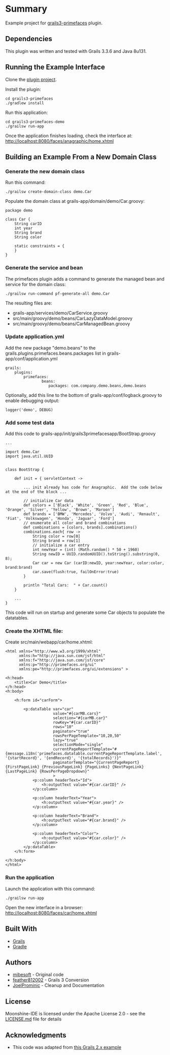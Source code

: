 # Summary

Example project for [grails3-primefaces](https://github.com/prominic/grails3-primefaces) plugin.

## Dependencies

This plugin was written and tested with Grails 3.3.6 and Java 8u131.

## Running the Example Interface

Clone the [plugin project](https://github.com/prominic/grails3-primefaces).

Install the plugin:

    cd grails3-primefaces
    ./gradlew install
    
Run this application:

    cd grails3-primefaces-demo
    ./grailsw run-app    
    
Once the application finishes loading, check the interface at:  [http://localhost:8080/faces/anagraphic/home.xhtml](http://localhost:8080/faces/anagraphic/home.xhtml)


## Building an Example From a New Domain Class

### Generate the new domain class

Run this command:

    ./grailsw create-domain-class demo.Car

Populate the domain class at grails-app/domain/demo/Car.groovy:
```
package demo
 
class Car {
    String carID
    int year
    String brand
    String color
 
    static constraints = {
    }
}
```

### Generate the service and bean

The primefaces plugin adds a command to generate the managed bean and service for the domain class:

    ./grailsw run-command pf-generate-all demo.Car

The resulting files are:
* grails-app/services/demo/CarService.groovy
* src/main/groovy/demo/beans/CarLazyDataModel.groovy
* src/main/groovy/demo/beans/CarManagedBean.groovy

### Update application.yml

Add the new package "demo.beans" to the grails.plugins.primefaces.beans.packages list in grails-app/conf/application.yml
```
grails:
    plugins:
        primefaces:
                beans:
                   packages: com.company.demo.beans,demo.beans
```



Optionally, add this line to the bottom of grails-app/conf/logback.groovy to enable debugging output:
```
logger('demo', DEBUG)
```

### Add some test data

Add this code to grails-app/init/grails3primefacesapp/BootStrap.groovy
```
...
 
import demo.Car
import java.util.UUID
 
 
class BootStrap {
 
    def init = { servletContext ->

        ... init already has code for Anagraphic.  Add the code below at the end of the block ...
 
        // initialize Car data
        def colors = ['Black', 'White', 'Green', 'Red', 'Blue', 'Orange', 'Silver', 'Yellow', 'Brown', 'Maroon']
        def brands = ['BMW', 'Mercedes', 'Volvo', 'Audi', 'Renault', 'Fiat', 'Volkswagen', 'Honda', 'Jaguar', 'Ford']
        // enumerate all color and brand combinations
        def combinations = [colors, brands].combinations()
        combinations.each{ row ->
            String color = row[0]
            String brand = row[1]
            // initialize a car entry
            int newYear = (int) (Math.random() * 50 + 1960)
            String newID = UUID.randomUUID().toString().substring(0, 8);
            Car car = new Car (carID:newID, year:newYear, color:color, brand:brand)
            car.save(flush:true, failOnError:true)
        }
 
        println "Total Cars:  " + Car.count()
    }
 
    ...
}
```

This code will run on startup and generate some Car objects to populate the datatables.


### Create the XHTML file:

Create src/main/webapp/car/home.xhtml:
```
<html xmlns="http://www.w3.org/1999/xhtml"
      xmlns:h="http://java.sun.com/jsf/html"
      xmlns:f="http://java.sun.com/jsf/core"
      xmlns:p="http://primefaces.org/ui"
      xmlns:pe="http://primefaces.org/ui/extensions" >
  
<h:head>
    <title>Car Demo</title>
</h:head>
<h:body>
  
    <h:form id="carForm">
  
        <p:dataTable var="car"
                     value="#{carMB.cars}"
                     selection="#{carMB.car}"
                     rowKey="#{car.carID}"
                     rows="10"
                     paginator="true"
                     rowsPerPageTemplate="10,20,50"
                     lazy="true"
                     selectionMode="single"
                     currentPageReportTemplate="#{message.i18n('primefaces.datatable.currentPageReportTemplate.label', '{startRecord}', '{endRecord}', '{totalRecords}')}"
                     paginatorTemplate="{CurrentPageReport}  {FirstPageLink} {PreviousPageLink} {PageLinks} {NextPageLink} {LastPageLink} {RowsPerPageDropdown}"
                     >
            <p:column headerText="Id">
                <h:outputText value="#{car.carID}" />
            </p:column>
  
            <p:column headerText="Year">
                <h:outputText value="#{car.year}" />
            </p:column>
  
            <p:column headerText="Brand">
                <h:outputText value="#{car.brand}" />
            </p:column>
  
            <p:column headerText="Color">
                <h:outputText value="#{car.color}" />
            </p:column>
        </p:dataTable>
    </h:form>
  
</h:body>
</html>
```

### Run the application

Launch the application with this command:

    ./grailsw run-app

Open the new interface in a browser: [http://localhost:8080/faces/car/home.xhtml](http://localhost:8080/faces/car/home.xhtml)

## Built With

* [Grails](http://grails.org/download.html)
* [Gradle](https://gradle.com/)

## Authors

* [mibesoft](https://github.com/mibesoft/primefaces) - Original code 
* [feather812002](https://github.com/feather812002) - Grails 3 Conversion
* [JoelProminic](https://github.com/JoelProminic) - Cleanup and Documentation

## License

Moonshine-IDE is licensed under the Apache License 2.0 - see the [LICENSE.md](https://github.com/prominic/grails3-primefaces-demo/blob/master/LICENSE.MD) file for details

## Acknowledgments

* This code was adapted from [this Grails 2.x example](https://github.com/mibesoft/grails-primefaces-demo)
